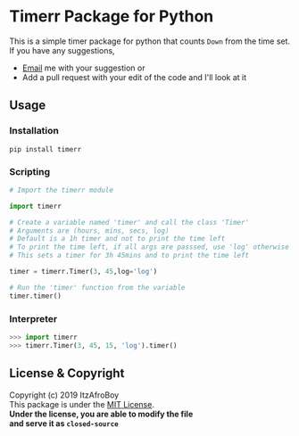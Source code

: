 # Timerr Package for Python

This is a simple timer package for python that counts `Down`  from the time set.  
If you have any suggestions,
- [Email](mailto:spareafro@post.com) me with your suggestion or 
- Add a pull request with your edit of the code and I'll look at it

## Usage

### Installation

```plain text
pip install timerr
```

### Scripting

```python
# Import the timerr module

import timerr

# Create a variable named 'timer' and call the class 'Timer'
# Arguments are (hours, mins, secs, log)
# Default is a 1h timer and not to print the time left
# To print the time left, if all args are passsed, use 'log' otherwise copy below
# This sets a timer for 3h 45mins and to print the time left

timer = timerr.Timer(3, 45,log='log')

# Run the 'timer' function from the variable
timer.timer()
```

### Interpreter

```python
>>> import timerr
>>> timerr.Timer(3, 45, 15, 'log').timer()
```

## License & Copyright

Copyright (c) 2019 ItzAfroBoy  
This package is under the [MIT License](https://github.com/ItzAfroBoy/timerr/blob/master/LICENSE).  
**Under the license, you are able to modify the file  
and serve it as `closed-source`**
